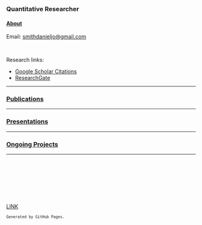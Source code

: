 ### Quantitative Researcher

#### [About](./about)

Email: [smithdanieljo@gmail.com](mailto:smithdanieljo@gmail.com)

<br />

Research links:
  * [Google Scholar Citations](https://scholar.google.com/citations?user=d8PodEsAAAAJ&hl=en "Google Scholar Citations")
  * [ResearchGate](https://www.researchgate.net/profile/Daniel_Smith45 "Researchgate")
 
---

### [Publications](./publications "Link to publications")
    
---

### [Presentations](./presentations "Link to presentations")

---

### [Ongoing Projects](./ongoing "Link to ongoing projects")
---

<br />  
  
<br />  
  
<br />  
  
<br />  
  
<br />  
  
<br />     


[LINK](https://github.com/smithdj/html/edit/master/ciac-hidden_gems-20200715.html "HTML file")
  
<sup>`Generated by GitHub Pages.`<sup>
